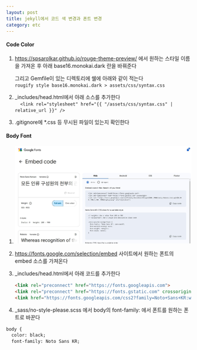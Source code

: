 ```yaml
---
layout: post
title: jekyll에서 코드 색 변경과 폰트 변경
category: etc
---
```


#### Code Color  

1. https://spsarolkar.github.io/rouge-theme-preview/ 에서 원하는 스타일 이름을 가져온 후 아래 base16.monokai.dark 란을 바꿔준다  
    
    그리고 Gemfile이 있는 디렉토리에 쉘에 아래와 같이 적는다  
    ``rougify style base16.monokai.dark > assets/css/syntax.css``  

2. _includes/head.html에서 아래 소스를 추가한다  
``  <link rel="stylesheet" href="{{ "/assets/css/syntax.css" | relative_url }}" />``  

3. .gitignore에 *.css 등 무시된 파일이 있는지 확인한다


#### Body Font  

1. ![구글_폰트_사이트](/assets/images/etc/google-font-site.jpg)  

2. https://fonts.google.com/selection/embed 사이트에서 원하는 폰트의 embed 소스를 가져온다  

3. _includes/head.html에서 아래 코드를 추가한다  

    ```html
    <link rel="preconnect" href="https://fonts.googleapis.com">
    <link rel="preconnect" href="https://fonts.gstatic.com" crossorigin>
    <link href="https://fonts.googleapis.com/css2?family=Noto+Sans+KR:wght@100..900&display=swap" rel="stylesheet">
    ```

4. _sass/no-style-please.scss 에서 body의 font-family: 에서 폰트를 원하는 폰트로 바꾼다  
  ```html
  body {
    color: black;
    font-family: Noto Sans KR; 
  ```
